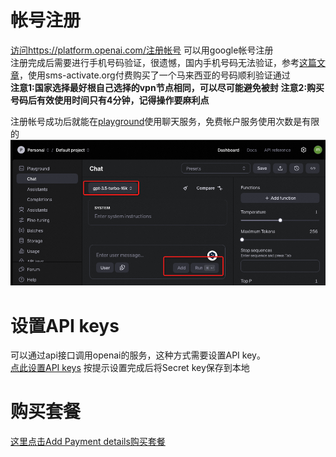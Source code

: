 # 帐号注册
[访问https://platform.openai.com/注册帐号](https://platform.openai.com/)
可以用google帐号注册   
注册完成后需要进行手机号码验证，很遗憾，国内手机号码无法验证，参考[这篇文章](https://blog.dingtone.me/zh/receive-sms-sites/)，使用sms-activate.org付费购买了一个马来西亚的号码顺利验证通过  
**注意1:国家选择最好根自己选择的vpn节点相同，可以尽可能避免被封**
**注意2:购买号码后有效使用时间只有4分钟，记得操作要麻利点**

注册帐号成功后就能在[playground](https://platform.openai.com/playground/chat?models=gpt-3.5-turbo-16k)使用聊天服务，免费帐户服务使用次数是有限的
![聊天界面](image.png)

# 设置API keys
可以通过api接口调用openai的服务，这种方式需要设置API key。  
[点此设置API keys](https://platform.openai.com/api-keys)
按提示设置完成后将Secret key保存到本地

# 购买套餐
[这里点击Add Payment details购买套餐](https://platform.openai.com/settings/organization/billing/overview)